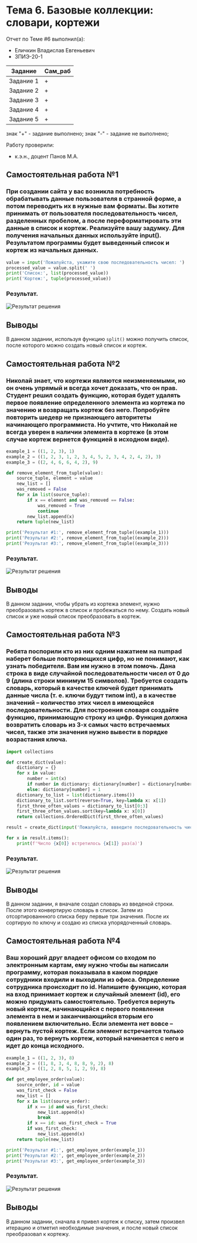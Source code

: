 # Тема 6. Базовые коллекции: словари, кортежи
Отчет по Теме #6 выполнил(а):
- Еличкин Владислав Евгеньевич
- ЗПИЭ-20-1

| Задание    | Сам_раб |
|------------|---------|
| Задание 1  |    +    |
| Задание 2  |    +    |
| Задание 3  |    +    |
| Задание 4  |    +    |
| Задание 5  |    +    |

знак "+" - задание выполнено; знак "-" - задание не выполнено;

Работу проверили:
- к.э.н., доцент Панов М.А.

## Самостоятельная работа №1
### При создании сайта у вас возникла потребность обрабатывать данные пользователя в странной форме, а потом переводить их в нужные вам форматы. Вы хотите принимать от пользователя последовательность чисел, разделенных пробелом, а после переформатировать эти данные в список и кортеж. Реализуйте вашу задумку. Для получения начальных данных используйте input(). Результатом программы будет выведенный список и кортеж из начальных данных.

```python
value = input('Пожалуйста, укажите свою последовательность чисел: ')
processed_value = value.split(' ')
print('Список:', list(processed_value))
print('Кортеж:', tuple(processed_value))
```

### Результат.

![Результат решения](./pic/Samost6_1.PNG)

## Выводы

В данном задании, используя функцию `split()` можно получить список, после которого можно создать новый список и кортеж.

## Самостоятельная работа №2
### Николай знает, что кортежи являются неизменяемыми, но он очень упрямый и всегда хочет доказать, что он прав. Студент решил создать функцию, которая будет удалять первое появление определенного элемента из кортежа по значению и возвращать кортеж без него. Попробуйте повторить шедевр не признающего авторитеты начинающего программиста. Но учтите, что Николай не всегда уверен в наличии элемента в кортеже (в этом случае кортеж вернется функцией в исходном виде).

```python
example_1 = ((1, 2, 3), 1)
example_2 = ((1, 2, 3, 1, 2, 3, 4, 5, 2, 3, 4, 2, 4, 2), 3)
example_3 = ((2, 4, 6, 6, 4, 2), 9)

def remove_element_from_tuple(value):
    source_tuple, element = value
    new_list = []
    was_removed = False
    for x in list(source_tuple):
        if x == element and was_removed == False:
            was_removed = True
            continue
        new_list.append(x)
    return tuple(new_list)

print('Результат #1:', remove_element_from_tuple((example_1)))
print('Результат #2:', remove_element_from_tuple((example_2)))
print('Результат #3:', remove_element_from_tuple((example_3)))
```

### Результат.

![Результат решения](./pic/Samost6_2.PNG)

## Выводы

В данном задании, чтобы убрать из кортежа элемент, нужно преобразовать кортеж в список и пробежаться по нему. Создать новый список и уже новый список преобразовать в кортеж.

## Самостоятельная работа №3
### Ребята поспорили кто из них одним нажатием на numpad наберет больше повторяющихся цифр, но не понимают, как узнать победителя. Вам им нужно в этом помочь. Дана строка в виде случайной последовательности чисел от 0 до 9 (длина строки минимум 15 символов). Требуется создать словарь, который в качестве ключей будет принимать данные числа (т. е. ключи будут типом int), а в качестве значений – количество этих чисел в имеющейся последовательности. Для построения словаря создайте функцию, принимающую строку из цифр. Функция должна возвратить словарь из 3-х самых часто встречаемых чисел, также эти значения нужно вывести в порядке возрастания ключа.

```python
import collections

def create_dict(value):
    dictionary = {}
    for x in value:
        number = int(x)
        if number in dictionary: dictionary[number] = dictionary[number] + 1
        else: dictionary[number] = 1
    dictionary_to_list = list(dictionary.items())
    dictionary_to_list.sort(reverse=True, key=lambda x: x[1])
    first_three_often_values = dictionary_to_list[0:3]
    first_three_often_values.sort(key=lambda x: x[0])
    return collections.OrderedDict(first_three_often_values)

result = create_dict(input('Пожалуйста, ввведите последовательность чисел: '))

for x in result.items():
    print(f'Число {x[0]} встретилось {x[1]} раз(а)')
```

### Результат.

![Результат решения](./pic/Samost6_3.PNG)

## Выводы

В данном задании, я вначале создал словарь из введеной строки. После этого конвертирую словарь в список. Затем из отсортированнного списка беру первые три значения. После их сортирую по ключу и создаю из списка упорядоченный словарь.

## Самостоятельная работа №4
### Ваш хороший друг владеет офисом со входом по электронным картам, ему нужно чтобы вы написали программу, которая показывала в каком порядке сотрудники входили и выходили из офиса. Определение сотрудника происходит по id. Напишите функцию, которая на вход принимает кортеж и случайный элемент (id), его можно придумать самостоятельно. Требуется вернуть новый кортеж, начинающийся с первого появления элемента в нем и заканчивающийся вторым его появлением включительно. Если элемента нет вовсе – вернуть пустой кортеж. Если элемент встречается только один раз, то вернуть кортеж, который начинается с него и идет до конца исходного.

```python
example_1 = ((1, 2, 3), 8)
example_2 = ((1, 8, 3, 4, 8, 8, 9, 2), 8)
example_3 = ((1, 2, 8, 5, 1, 2, 9), 8)

def get_employee_order(value):
    source_order, id = value
    was_first_check = False
    new_list = []
    for x in list(source_order):
        if x == id and was_first_check:
            new_list.append(x)
            break
        if x == id: was_first_check = True
        if was_first_check:
            new_list.append(x)
    return tuple(new_list)

print('Результат #1:', get_employee_order(example_1))
print('Результат #2:', get_employee_order(example_2))
print('Результат #3:', get_employee_order(example_3))
```

### Результат.

![Результат решения](./pic/Samost6_4.PNG)

## Выводы

В данном задании, сначала я привел кортеж к списку, затем произвел итерацию и отметил необходимые значения, и после новый список преобразовал к кортежу.
